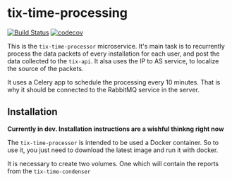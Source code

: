 # tix-time-processing
[![Build Status](https://travis-ci.org/TiX-measurements/tix-time-processor.svg?branch=master)](https://travis-ci.org/TiX-measurements/tix-time-processor)
[![codecov](https://codecov.io/gh/TiX-measurements/tix-time-processor/branch/master/graph/badge.svg)](https://codecov.io/gh/TiX-measurements/tix-time-processor)

This is the `tix-time-processor` microservice. It's main task is to recurrently process the data packets of every 
installation for each user, and post the data collected to the `tix-api`. It alsa uses the IP to AS service, to localize
the source of the packets.

It uses a Celery app to schedule the processing every 10 minutes. That is why it should be connected to the RabbitMQ 
service in the server.

## Installation 
**Currently in dev. Installation instructions are a wishful thinkng right now**  

The `tix-time-processor` is intended to be used a Docker container. So to use it, you just need to download the latest image 
and run it with docker.

It is necessary to create two volumes. One which will contain the reports from the `tix-time-condenser` 
